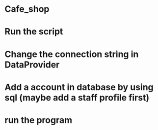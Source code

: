 # Cafe_shop
# Run the script
# Change the connection string in DataProvider
# Add a account in database by using sql (maybe add a staff profile first)
# run the program
